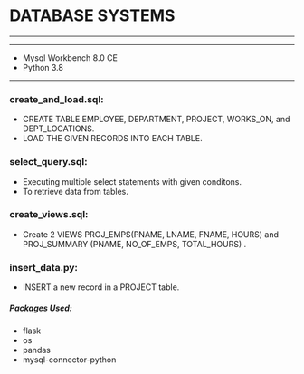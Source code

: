 # DATABASE SYSTEMS
***
***
* Mysql Workbench 8.0 CE
* Python 3.8
***
### create_and_load.sql:
* CREATE TABLE EMPLOYEE, DEPARTMENT, PROJECT, WORKS_ON, and DEPT_LOCATIONS.
* LOAD THE GIVEN RECORDS INTO EACH TABLE.

### select_query.sql:
* Executing multiple select statements with given conditons.
* To retrieve data from tables.

### create_views.sql:
* Create 2 VIEWS PROJ_EMPS(PNAME, LNAME, FNAME, HOURS) and PROJ_SUMMARY (PNAME, NO_OF_EMPS, TOTAL_HOURS) .

### insert_data.py: 
* INSERT a new record in a PROJECT table.

##### Packages Used:
* flask
* os
* pandas
* mysql-connector-python
